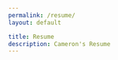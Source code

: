 ```yaml
---
permalink: /resume/
layout: default

title: Resume
description: Cameron's Resume
---
```



<div class="content flex flex-column justify-items-center">
	<div class="align-items-center justify-items-center" style="display:grid;">
        <object class="title-image" style="height:57.5%;" data="/assets/images/Resume_Logo_Active.svg" type="image/svg+xml"></object>
    </div>
    <div class="border flex flex-column border-radius-lg self-center" style="display:inline-block; width:98%">
        <div class="border-radius-lg" id="adobe-dc-view"></div>
		<script src="https://acrobatservices.adobe.com/view-sdk/viewer.js"></script>
		<script type="text/javascript">
			document.addEventListener("adobe_dc_view_sdk.ready", function(){ 
				var adobeDCView = new AdobeDC.View({clientId: "eac548ae89c941ffbbb543b2012b486b", divId: "adobe-dc-view"});
				adobeDCView.previewFile({
					content:{location: {url: "/assets/images/CameronMeyer_TechnicalArtist_Resume.pdf"}},
					metaData:{fileName: "CameronMeyer_TechnicalArtist_Resume.pdf"}
				}, {embedMode: "IN_LINE"});
			});
		</script>
    </div>
</div>

<div class="pt-12"></div>